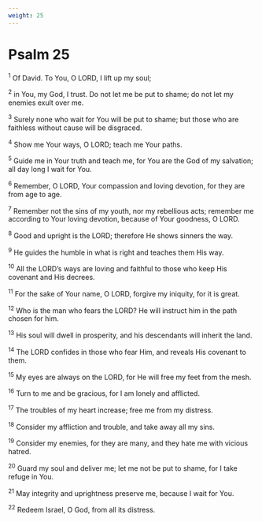 ```yaml
---
weight: 25
---
```


# Psalm 25

<sup>1</sup> Of David. To You, O LORD, I lift up my soul; 

<sup>2</sup> in You, my God, I trust. Do not let me be put to shame; do not let my enemies exult over me. 

<sup>3</sup> Surely none who wait for You will be put to shame; but those who are faithless without cause will be disgraced. 

<sup>4</sup> Show me Your ways, O LORD; teach me Your paths. 

<sup>5</sup> Guide me in Your truth and teach me, for You are the God of my salvation; all day long I wait for You. 

<sup>6</sup> Remember, O LORD, Your compassion and loving devotion, for they are from age to age. 

<sup>7</sup> Remember not the sins of my youth, nor my rebellious acts; remember me according to Your loving devotion, because of Your goodness, O LORD. 

<sup>8</sup> Good and upright is the LORD; therefore He shows sinners the way. 

<sup>9</sup> He guides the humble in what is right and teaches them His way. 

<sup>10</sup> All the LORD’s ways are loving and faithful to those who keep His covenant and His decrees. 

<sup>11</sup> For the sake of Your name, O LORD, forgive my iniquity, for it is great. 

<sup>12</sup> Who is the man who fears the LORD? He will instruct him in the path chosen for him. 

<sup>13</sup> His soul will dwell in prosperity, and his descendants will inherit the land. 

<sup>14</sup> The LORD confides in those who fear Him, and reveals His covenant to them. 

<sup>15</sup> My eyes are always on the LORD, for He will free my feet from the mesh. 

<sup>16</sup> Turn to me and be gracious, for I am lonely and afflicted. 

<sup>17</sup> The troubles of my heart increase; free me from my distress. 

<sup>18</sup> Consider my affliction and trouble, and take away all my sins. 

<sup>19</sup> Consider my enemies, for they are many, and they hate me with vicious hatred. 

<sup>20</sup> Guard my soul and deliver me; let me not be put to shame, for I take refuge in You. 

<sup>21</sup> May integrity and uprightness preserve me, because I wait for You. 

<sup>22</sup> Redeem Israel, O God, from all its distress. 


